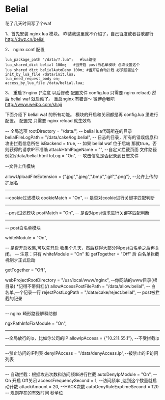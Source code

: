 Belial
======

花了几天时间写了个waf 


1、首先安装 nginx lua 模块。 咋装我这里就不介绍了，自己百度或者谷歌都行  http://dwz.cn/belial

2、 nginx.conf 配置

    lua_package_path "/data/?.lua";   #lua路径  
    lua_shared_dict belial 100m;   #当开启 post白名单模块 必须设置这个
    lua_shared_dict belialAutoDeny 100m; #当开启自动拦截 必须设置这个
    init_by_lua_file /data/init.lua;  
    lua_need_request_body on;
    access_by_lua_file /data/belial.lua;
    

3、 重启下nginx (*注意  以后修改 配置文件 config.lua  只需要 nginx reload) 然后 belial waf 就启动了。 重启nginx 有错误～ 微博@我吧
http://www.weibo.com/shajj 

下面介绍下 belial waf 的所有功能。 模块的开启和关闭都是再  config.lua 里进行配置。 配置完 只需要 nginx reload 就生效鸟


-- 全局选项
rootDirectory = "/data/", -- belial lua代码所在的目录
belialFileLogPath = "/data/cake/log.belial", --  日志的目录，所有的错误信息和攻击拦截信息所在
isBackend = true, -- 如果 belial waf 位于后端 那就true。否则获得的请求IP不准确
attackHtmlPageName = "", --自定义拦截页面 文件路径  例如:/data/belial.html
toLog = "On", -- 攻击信息是否纪录到日志文件

--文件上传模块

allowUploadFileExtension = {".jpg",".jpeg",".bmp",".gif",".png"}, --允许上传的扩展名

-----------------------------------------------------------------------------
--cookie过滤模块
cookieMatch = "On",  -- 是否对cookie进行关键字匹配判断

-----------------------------------------------------------------------------
--post过滤模块
postMatch   = "On",   -- 是否对post请求进行关键字匹配判断
	
-----------------------------------------------------------------------------	
--	post白名单模块

whiteModule = "On",

--	是否开启收集,可以先开启 收集个几天，然后获得大部分得post白名单之后再关闭。
--	注意：只有 whiteModule = "On" 和 getTogether = "Off" 后 白名单拦截机制才正式启动

getTogether = "Off",

webProjectRootDirectory = "/usr/local/www/nginx", --你网站的www目录(根目录) *记得不带斜杠(/)
allowAccessPostFilePath = "/data/allow.belial", -- 白名单,一个记录一行
rejectPostLogPath = "/data/cake/reject.belial", -- post被拦截的记录

-----------------------------------------------------------------------------
-- nginx 畸形路径解释防御

ngxPathInfoFixModule = "On", 

-----------------------------------------------------------------------------
--全局放行的ip，比如你公司的IP
allowIpAccess = {"10.211.55.1"}, --不受拦截ip

-----------------------------------------------------------------------------
--禁止访问的IP列表
denyIPAccess = "/data/denyAccess.ip",--被禁止的IP访问列表

-----------------------------------------------------------------------------
-- 自动拦截：根据攻击次数和访问频率进行拦截
autoDenyIpModule = "On", -- On 开启   Off关闭
accessFrequencySecond = 1, --访问频率 ,达到这个数量就启动计数
attackAmount = 20, --HACK次数
autoDenyRuleExptimeSecond = 120 -- 规则存在的有效时间 秒单位
